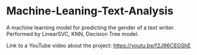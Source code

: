 # Machine-Leaning-Text-Analysis
A machine learning model for predicting the gender of a text writer. Performed by LinearSVC, KNN, Decision Tree model.

Link to a YouTube video about the project: https://youtu.be/f2J96CEGShE
